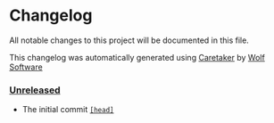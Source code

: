 # Changelog

All notable changes to this project will be documented in this file.


This changelog was automatically generated using [Caretaker](https://github.com/DevelopersToolbox/caretaker) by [Wolf Software](https://github.com/WolfSoftware)

### [Unreleased](https://github.com/DevelopersToolbox/git-root/commits/master)

- The initial commit [`[head]`](https://github.com/DevelopersToolbox/git-root/commit/)

